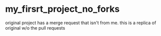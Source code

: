 # my_firsrt_project_no_forks
original project has a merge request that isn't from me. this is a replica of original w/o the pull requests

